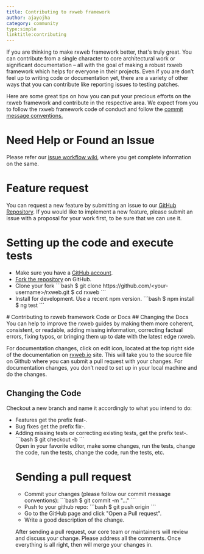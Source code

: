 ```yaml
---
title: Contributing to rxweb framework
author: ajayojha
category: community
type:simple
linktitle:contributing
---
```

If you are thinking to make rxweb framework better, that's truly great. You can contribute from a single character to core architectural work or significant documentation – all with the goal of making a robust rxweb framework which helps for everyone in their projects. Even if you are don’t feel up to writing code or documentation yet, there are a variety of other ways that you can contribute like reporting issues to testing patches. 

Here are some great tips on how you can put your precious efforts on the rxweb framework and contribute in the respective area. We expect from you to follow the rxweb framework code of conduct and follow the <a href="https://rxweb.io/community/commit_guideline">commit message conventions.</a> 

# Need Help or Found an Issue
Please refer our <a href="https://github.com/rxweb/rxweb/wiki/rxweb-issue-workflow" target="_blank">issue workflow wiki</a>, where you get complete information on the same.

# Feature request
You can request a new feature by submitting an issue to our <a href="https://github.com/rxweb/rxweb/issues/new/choose" target="_blank">GitHub Repository</a>. If you would like to implement a new feature, please submit an issue with a proposal for your work first, to be sure that we can use it.

# Setting up the code and execute tests
<ul>
<li>Make sure you have a <a href="https://github.com/signup/free" target="_blank">GitHub account</a>. </li>
<li><a href="https://github.com/rxweb/rxweb/fork" target="_blank">Fork the repository</a> on GitHub.</li>
<li>	Clone your fork
```bash
  $ git clone https://github.com/&lt;your-username&gt;/rxweb.git
  $ cd rxweb
```
</li>
<li>Install for development. Use a recent npm version. 
```bash
  $ npm install
  $ ng test
```
  </li>
</ul>
# Contributing to rxweb framework Code or Docs
## Changing the Docs
You can help to improve the rxweb guides by making them more coherent, consistent, or readable, adding missing information, correcting factual errors, fixing typos, or bringing them up to date with the latest edge rxweb.

For documentation changes, click on edit icon, located at the top right side of the documentation on <a href="https://rxweb.io">rxweb.io</a> site. This will take you to the source file on Github where you can submit a pull request with your changes. For documentation changes, you don’t need to set up in your local machine and do the changes.

## Changing the Code
Checkout a new branch and name it accordingly to what you intend to do:
<ul>
<li>Features get the prefix feat-.</li>
<li>Bug fixes get the prefix fix-.</li>
<li>Adding missing tests or correcting existing tests, get the prefix test-.
```bash
  $ git checkout -b <branch_name>
```
</li>
Open in your favorite editor, make some changes, run the tests, change the code, run the tests, change the code, run the tests, etc.

# Sending a pull request
<ul>
<li>Commit your changes (please follow our commit message conventions):
```bash
  $ git commit -m "..."
```
</li>
<li>Push to your github repo:
```bash
  $ git push origin <branch_name>
```
</li>
<li>Go to the GitHub page and click "Open a Pull request".</li>
<li>Write a good description of the change.</li>
</ul>

After sending a pull request, our core team or maintainers will review and discuss your change. Please address all the comments. Once everything is all right, then will merge your changes in.
